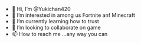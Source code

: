 - 👋 Hi, I’m @Yukichan420
- 👀 I’m interested in among us Fortnite anf Minecraft 
- 🌱 I’m currently learning how to trust
- 💞️ I’m looking to collaborate on game
- 📫 How to reach me ...any way you can

<!---
Yukichan420/Yukichan420 is a ✨ special ✨ repository because its `README.md` (this file) appears on your GitHub profile.
You can click the Preview link to take a look at your changes.
--->
